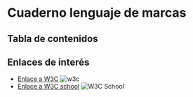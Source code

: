 # Cuaderno lenguaje de marcas
## Tabla de contenidos

## Enlaces de interés 
* [Enlace a W3C](https://www.w3.org/) ![w3c](https://upload.wikimedia.org/wikipedia/commons/thumb/e/ed/W3C%C2%AE_Icon.svg/1200px-W3C%C2%AE_Icon.svg.png)
* [Enlace a W3C school](https://www.w3schools.com/) ![W3C School](![image](https://github.com/JsanIgu762/LMSGI-cuaderno/assets/146240676/4eefe661-0e3f-4d39-8801-903376e79e00))
